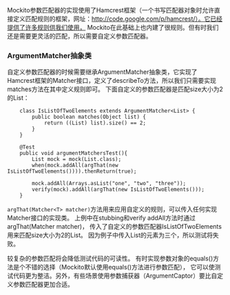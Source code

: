 Mockito参数匹配器的实现使用了Hamcrest框架（一个书写匹配器对象时允许直接定义匹配规则的框架，网址：http://code.google.com/p/hamcrest/）。它已经提供了许多规则供我们使用， Mockito在此基础上也内建了很规则。但有时我们还是需要更灵活的匹配，所以需要自定义参数匹配器。

### ArgumentMatcher抽象类
自定义参数匹配器的时候需要继承ArgumentMatcher抽象类，它实现了Hamcrest框架的Matcher接口，定义了describeTo方法，所以我们只需要实现matches方法在其中定义规则即可。
下面自定义的参数匹配器是匹配size大小为2的List：
```
    class IsListOfTwoElements extends ArgumentMatcher<List> {
        public boolean matches(Object list) {
            return ((List) list).size() == 2;
        }
    }

    @Test
    public void argumentMatchersTest(){
        List mock = mock(List.class);
        when(mock.addAll(argThat(new IsListOfTwoElements()))).thenReturn(true);

        mock.addAll(Arrays.asList("one", "two", "three"));
        verify(mock).addAll(argThat(new IsListOfTwoElements()));
    }
```
`argThat(Matcher<T> matcher)`方法用来应用自定义的规则，可以传入任何实现Matcher接口的实现类。
上例中在stubbing和verify addAll方法时通过argThat(Matcher<T> matcher)，
传入了自定义的参数匹配器IsListOfTwoElements用来匹配size大小为2的List。
因为例子中传入List的元素为三个，所以测试将失败。

较复杂的参数匹配将会降低测试代码的可读性。
有时实现参数对象的equals()方法是个不错的选择（Mockito默认使用equals()方法进行参数匹配），
它可以使测试代码更为整洁。另外，有些场景使用参数捕获器（ArgumentCaptor）要比自定义参数匹配器更加合适。